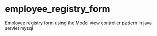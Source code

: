 # employee_registry_form
Employee registry form using the Model view controller pattern in java servlet mysql
